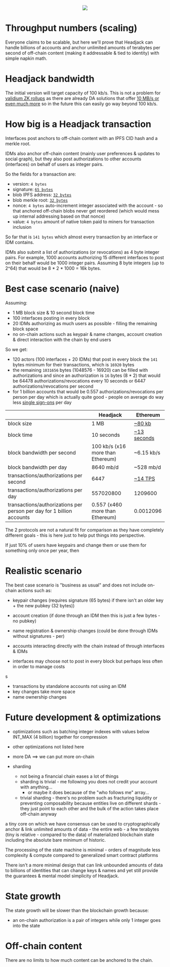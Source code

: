 <div style="text-align: center;">
    <img src="https://png.pngitem.com/pimgs/s/207-2073499_translate-platform-from-english-to-spanish-work-in.png">
</div>

# Throughput numbers (scaling)

Everyone claims to be scalable, but here we'll prove that Headjack can handle billions of accounts and anchor unlimited amounts of terabytes per second of off-chain content (making it addressable & tied to identity) with simple napkin math.

# Headjack bandwidth

The initial version will target capacity of 100 kb/s. This is not a problem for [validium ZK rollups](https://twitter.com/eshita/status/1546911451125649408) as there are already DA solutions that offer [10 MB/s or even much more](https://twitter.com/apolynya/status/1517137629334056960) so in the future this can easily go way beyond 100 kb/s.

# How big is a Headjack transaction

<!-- Pubkeys are extracted from signatures and the blockchain maps them to account indexes. -->

Interfaces post anchors to off-chain content with an IPFS CID hash and a merkle root.

IDMs also anchor off-chain content (mainly user preferences & updates to social graph), but they also post authorizations to other accounts (interfaces) on behalf of users as integer pairs.

So the fields for a transaction are:
- version: `4 bytes`
- signature: [`65 bytes`](https://ethvigil.com/docs/eth_sign_example_code/#recovering-the-message-signer-in-the-smart-contract)
- blob IPFS address: [`32 bytes`](https://proto.school/anatomy-of-a-cid/01)
- blob merkle root: [`32 bytes`](https://www.mycryptopedia.com/merkle-tree-merkle-root-explained/)
- nonce: `4 bytes` auto-increment integer associated with the account - so that anchored off-chain blobs never get reordered (which would mess up internal addressing based on that nonce)
- value: `4 bytes` amount of native token paid to miners for transaction inclusion

So far that is `141 bytes` which almost every transaction by an interface or IDM contains.

IDMs also submit a list of authorizations (or revocations) as 4 byte integer pairs. For example, 1000 accounts authorizing 15 different interfaces to post on their behalf would be 1000 integer pairs. Assuming 8 byte integers (up to 2^64) that would be 8 * 2 * 1000 = 16k bytes.

# Best case scenario (naive)

Assuming:
- 1 MB block size & 10 second block time
- 100 interfaces posting in every block
- 20 IDMs authorizing as much users as possible - filling the remaining block space
- no on-chain actions such as keypair & name changes, account creation & direct interaction with the chain by end users

So we get:
- 120 actors (100 interfaces + 20 IDMs) that post in every block the `141` bytes minimum for their transactions, which is `16920` bytes
- the remaining `1031656` bytes (1048576 - 16920) can be filled with authorizations and since an authorization is `16` bytes (8 * 2) that would be 64478 authorizations/revocations every 10 seconds or 6447 authorizations/revocations per second
- for 1 billion accounts that would be 0.557 authorizations/revocations per person per day which is actually quite good - people on average do way less [single sign-ons](https://en.wikipedia.org/wiki/Single_sign-on) per day

|                                                                       | Headjack                            | Ethereum                                                                      |
|-----------------------------------------------------------------------|-------------------------------------|-------------------------------------------------------------------------------|
| block size                                                            | 1 MB                                | [ ~80 kb ]( https://etherscan.io/chart/blocksize )                            |
| block time                                                            | 10 seconds                          | [ ~13 seconds ]( https://ycharts.com/indicators/ethereum_average_block_time ) |
| block bandwidth per second                                                  | 100 kb/s (x16 more than Ethereum)   | ~6.15 kb/s                                                                    |
| block bandwidth per day                                                     | 8640 mb/d                           | ~528 mb/d                                                                     |
| transactions/authorizations per second                                | 6447                                | [ ~14 TPS ]( https://blockchair.com/ethereum/charts/transactions-per-second ) |
| transactions/authorizations per day                                   | 557020800                           | 1209600                                                                       |
| transactions/authorizations per person per day for 1 billion accounts | 0.557 (x460 more than Ethereum) | 0.0012096                                                                     |

<!-- Ethereum
- transactions per block: ~180
- single transaction size: 300-700 bytes -->

The 2 protocols are not a natural fit for comparison as they have completely different goals - this is here just to help put things into perspective.

If just 10% of users have keypairs and change them or use them for something only once per year, then 


# Realistic scenario

The best case scenario is "business as usual" and does not include on-chain actions such as:
- keypair changes (requires signature (65 bytes) if there isn't an older key + the new pubkey (32 bytes))
- account creation (if done through an IDM then this is just a few bytes - no pubkey)
- name registration & ownership changes (could be done through IDMs without signatures - per)
- accounts interacting directly with the chain instead of through interfaces & IDMs

- interfaces may choose not to post in every block but perhaps less often in order to manage costs

s

- transactions by standalone accounts not using an IDM
- key changes take more space
- name ownership changes




# Future development & optimizations

- optimizations such as batching integer indexes with values below INT_MAX (4 billion) together for compression
- other optimizations not listed here

- more DA ==> we can put more on-chain
- sharding
    - not being a financial chain eases a lot of things
    - sharding is trivial - me following you does not credit your account with anything...
        - or maybe it does because of the "who follows me" array...
    - trivial sharding - there's no problem such as fracturing liquidity or preventing composability because entities live on different shards - they just point to each other and the bulk of the action takes place off-chain anyway


a tiny core on which we have consensus can be used to cryptographically anchor & link unlimited amounts of data - the entire web - a few terabytes (tiny is relative - compared to the data) of materialized blockchain state including the absolute bare minimum of historic.

The processing of the state machine is minimal - orders of magnitude less complexity & compute compared to generalized smart contract platforms

There isn't a more minimal design that can link unbounded amounts of data to billions of identities that can change keys & names and yet still provide the guarantees & mental model simplicity of Headjack.


# State growth

The state growth will be slower than the blockchain growth because:

- an on-chain authorization is a pair of integers while only 1 integer goes into the state



# Off-chain content

There are no limits to how much content can be anchored to the chain.


